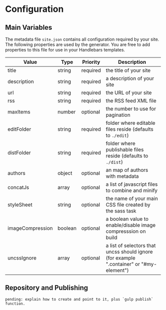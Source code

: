# Configuration

## Main Variables

The metadata file `site.json` contains all configuration required by your site. The following properties are used by the generator.
You are free to add properties to this file for use in your Handlebars templates.

|Value|Type|Priority|Description|
|---|---|---|---|
| title | string | required | the title of your site |
| description | string | required | a description of your site |
| url | string | required | the URL of your site |
| rss | string | required | the RSS feed XML file |
| maxItems | number | optional | the number to use for pagination |
| editFolder | string | required | folder where editable files reside (defaults to `./edit`) |
| distFolder | string | required | folder where publishable files reside (defaults to `./dist`) |
| authors | object | optional | an map of authors with metadata |
| concatJs | array | optional | a list of javascript files to combine and minify |
| styleSheet | string | optional | the name of your main CSS file created by the sass task |
| imageCompression | boolean | optional | a boolean value to enable/disable image compresssion on build |
| uncssIgnore | array | optional | a list of selectors that uncss should ignore (for example ".container" or "#my-element") |

## Repository and Publishing

    pending: explain how to create and point to it, plus `gulp publish` function.